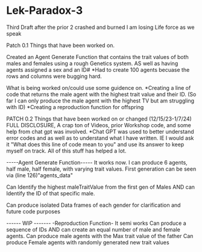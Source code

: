 # Lek-Paradox-3
Third Draft after the prior 2 crashed and burned
I am losing Life force as we speak


Patch 0.1 Things that have been worked on.

Created an Agent Generate Function that contains the trait values of both males and females using a rough Genetics system. AS well as having agents assigned a sex and an ID# *Had to create 100 agents becuase the rows and columns were bugging hard.

What is being worked on/could use some guidence on. *Creating a line of code that returns the male agent with the highest trait value and their ID. (So far I can only produce the male agent with the highest TV but am struggling with ID) *Creating a reproduction function for offspring


PATCH 0.2 Things that have been worked on or changed (12/15/23-1/7/24)
FULL DISCLOSURE, A crap ton of Videos, prior Workshop code, and some help from chat gpt was involved. 
*Chat GPT was used to better understand error codes and as well as to understand what I have written. IE I would ask it "What does this line of code mean to you" and use its answer to keep myself on track. All of this stuff has helped a lot. 

-----Agent Generate Function-----
It works now. I can produce 6 agents, half male, half female, with varying trait values.
First generation can be seen via (line 126)"agents_data"

Can Identify the highest maleTraitValue from the first gen of Males AND can Identify the ID of that specific male.

Can produce isolated Data frames of each gender for clarification and future code purposes

------ WIP -------
-Reproduction Function-
It semi works
Can produce a sequence of IDs AND can create an equal number of male and female agents.
Can produce male agents with the Max trait value of the father
Can produce Female agents with randomly generated new trait values
